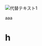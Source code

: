 ![代替テキスト1](https://github.com/semilemons/ShijimaMakana-Publish/blob/makana/markdown-pages/a/afew.png)

aaa
# h
